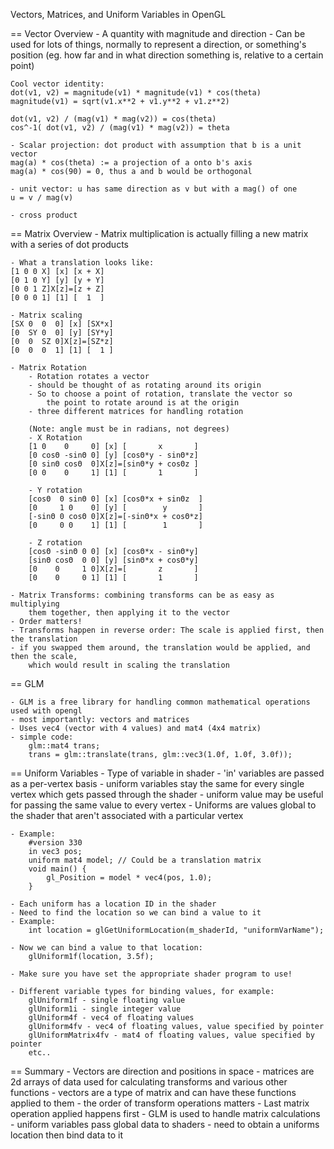 ﻿
Vectors, Matrices, and Uniform Variables in OpenGL

== Vector Overview
	- A quantity with magnitude and direction
	- Can be used for lots of things, normally to represent a direction,
	or something's position (eg. how far and in what direction 
	something is, relative to a certain point)
	
	Cool vector identity:
	dot(v1, v2) = magnitude(v1) * magnitude(v1) * cos(theta)
	magnitude(v1) = sqrt(v1.x**2 + v1.y**2 + v1.z**2)

	dot(v1, v2) / (mag(v1) * mag(v2)) = cos(theta)
	cos^-1( dot(v1, v2) / (mag(v1) * mag(v2)) = theta

	- Scalar projection: dot product with assumption that b is a unit vector
	mag(a) * cos(theta) := a projection of a onto b's axis
	mag(a) * cos(90) = 0, thus a and b would be orthogonal

	- unit vector: u has same direction as v but with a mag() of one
	u = v / mag(v)

	- cross product

== Matrix Overview
	- Matrix multiplication is actually filling a new matrix with a series of 
	dot products

	- What a translation looks like:
	[1 0 0 X] [x] [x + X]
	[0 1 0 Y] [y] [y + Y]
	[0 0 1 Z]X[z]=[z + Z]
	[0 0 0 1] [1] [  1  ]

	- Matrix scaling
	[SX 0  0  0] [x] [SX*x]
	[0  SY 0  0] [y] [SY*y]
	[0  0  SZ 0]X[z]=[SZ*z]
	[0  0  0  1] [1] [  1 ]

	- Matrix Rotation
		- Rotation rotates a vector
		- should be thought of as rotating around its origin
		- So to choose a point of rotation, translate the vector so
			the point to rotate around is at the origin
		- three different matrices for handling rotation

		(Note: angle must be in radians, not degrees)
		- X Rotation
		[1 0    0     0] [x] [       x       ]
		[0 cosΘ -sinΘ 0] [y] [cosΘ*y - sinΘ*z]
		[0 sinΘ cosΘ  0]X[z]=[sinΘ*y + cosΘz ]
		[0 0    0     1] [1] [       1       ]

		- Y rotation
		[cosΘ  0 sinΘ 0] [x] [cosΘ*x + sinΘz  ]
		[0     1 0    0] [y] [        y       ]
		[-sinΘ 0 cosΘ 0]X[z]=[-sinΘ*x + cosΘ*z]
		[0     0 0    1] [1] [        1       ]

		- Z rotation
		[cosΘ -sinΘ 0 0] [x] [cosΘ*x - sinΘ*y]
		[sinΘ cosΘ  0 0] [y] [sinΘ*x + cosΘ*y]
		[0    0     1 0]X[z]=[       z       ]
		[0    0     0 1] [1] [       1       ]

	- Matrix Transforms: combining transforms can be as easy as multiplying 
		them together, then applying it to the vector
	- Order matters! 
	- Transforms happen in reverse order: The scale is applied first, then the translation
	- if you swapped them around, the translation would be applied, and then the scale,
		which would result in scaling the translation

== GLM

	- GLM is a free library for handling common mathematical operations used with opengl
	- most importantly: vectors and matrices
	- Uses vec4 (vector with 4 values) and mat4 (4x4 matrix)
	- simple code:
		glm::mat4 trans;
		trans = glm::translate(trans, glm::vec3(1.0f, 1.0f, 3.0f));

== Uniform Variables
	- Type of variable in shader
	- 'in' variables are passed as a per-vertex basis
	- uniform variables stay the same for every single vertex which
		gets passed through the shader
	- uniform value may be useful for passing the same value to every vertex
	- Uniforms are values global to the shader that aren't associated with a
		particular vertex

	- Example:
		#version 330
		in vec3 pos;
		uniform mat4 model; // Could be a translation matrix
		void main() {
			gl_Position = model * vec4(pos, 1.0);
		}

	- Each uniform has a location ID in the shader
	- Need to find the location so we can bind a value to it
	- Example:
		int location = glGetUniformLocation(m_shaderId, "uniformVarName");

	- Now we can bind a value to that location:
		glUniform1f(location, 3.5f);

	- Make sure you have set the appropriate shader program to use!

	- Different variable types for binding values, for example:
		glUniform1f - single floating value
		glUniform1i - single integer value
		glUniform4f - vec4 of floating values
		glUniform4fv - vec4 of floating values, value specified by pointer
		glUniformMatrix4fv - mat4 of floating values, value specified by pointer
		etc..

== Summary
	- Vectors are direction and positions in space
	- matrices are 2d arrays of data used for calculating transforms and 
		various other functions
	- vectors are a type of matrix and can have these functions applied to them
	- the order of transform operations matters
	- Last matrix operation applied happens first
	- GLM is used to handle matrix calculations
	- uniform variables pass global data to shaders
	- need to obtain a uniforms location then bind data to it